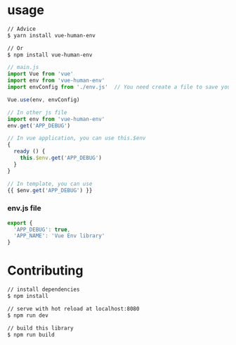 # usage

``` bash
// Advice
$ yarn install vue-human-env

// Or
$ npm install vue-human-env
```

``` javascript
// main.js
import Vue from 'vue'
import env from 'vue-human-env'
import envConfig from './env.js'  // You need create a file to save your config

Vue.use(env, envConfig)
```

``` javascript
// In other js file
import env from 'vue-human-env'
env.get('APP_DEBUG')
```

``` javascript
// In vue application, you can use this.$env
{
  ready () {
    this.$env.get('APP_DEBUG')
  }
}
```

``` javascript
// In template, you can use
{{ $env.get('APP_DEBUG') }}
```

### env.js file

```javascript
export {
  'APP_DEBUG': true,
  'APP_NAME': 'Vue Env library'
}
```

# Contributing

``` bash
// install dependencies
$ npm install

// serve with hot reload at localhost:8080
$ npm run dev

// build this library
$ npm run build
```
